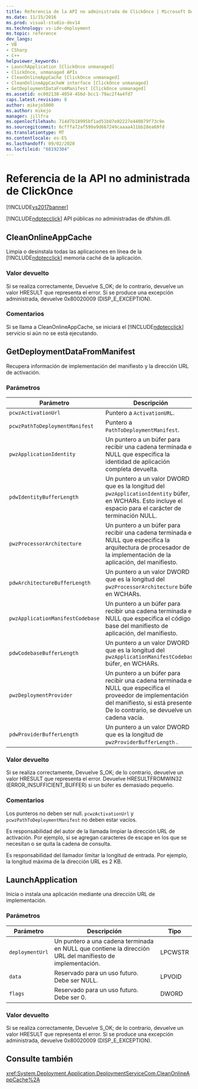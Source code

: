 ```yaml
---
title: Referencia de la API no administrada de ClickOnce | Microsoft Docs
ms.date: 11/15/2016
ms.prod: visual-studio-dev14
ms.technology: vs-ide-deployment
ms.topic: reference
dev_langs:
- VB
- CSharp
- C++
helpviewer_keywords:
- LaunchApplication [ClickOnce unmanaged]
- ClickOnce, unmanaged APIs
- CleanOnlineAppCache [ClickOnce unmanaged]
- CleanOnlineAppCacheW interface [ClickOnce unmanaged]
- GetDeploymentDataFromManifest [ClickOnce unmanaged]
ms.assetid: ec002138-4054-456d-bcc1-79ac2f4a4fd7
caps.latest.revision: 8
author: mikejo5000
ms.author: mikejo
manager: jillfra
ms.openlocfilehash: 714d7b18995bf1ad51b07e02227e440879f73c9e
ms.sourcegitcommit: 6cfffa72af599a9d667249caaaa411bb28ea69fd
ms.translationtype: MT
ms.contentlocale: es-ES
ms.lasthandoff: 09/02/2020
ms.locfileid: "68192304"
---
```

# <a name="clickonce-unmanaged-api-reference"></a>Referencia de la API no administrada de ClickOnce
[!INCLUDE[vs2017banner](../includes/vs2017banner.md)]

[!INCLUDE[ndptecclick](../includes/ndptecclick-md.md)] API públicas no administradas de dfshim.dll.  
  
## <a name="cleanonlineappcache"></a>CleanOnlineAppCache  
 Limpia o desinstala todas las aplicaciones en línea de la [!INCLUDE[ndptecclick](../includes/ndptecclick-md.md)] memoria caché de la aplicación.  
  
### <a name="return-value"></a>Valor devuelto  
 Si se realiza correctamente, Devuelve S_OK; de lo contrario, devuelve un valor HRESULT que representa el error. Si se produce una excepción administrada, devuelve 0x80020009 (DISP_E_EXCEPTION).  
  
### <a name="remarks"></a>Comentarios  
 Si se llama a CleanOnlineAppCache, se iniciará el [!INCLUDE[ndptecclick](../includes/ndptecclick-md.md)] servicio si aún no se está ejecutando.  
  
## <a name="getdeploymentdatafrommanifest"></a>GetDeploymentDataFromManifest  
 Recupera información de implementación del manifiesto y la dirección URL de activación.  
  
### <a name="parameters"></a>Parámetros  
  
|Parámetro|Descripción|Tipo|  
|---------------|-----------------|----------|  
|`pcwzActivationUrl`|Puntero a `ActivationURL`.|LPCWSTR|  
|`pcwzPathToDeploymentManifest`|Puntero a `PathToDeploymentManifest`.|LPCWSTR|  
|`pwzApplicationIdentity`|Un puntero a un búfer para recibir una cadena terminada en NULL que especifica la identidad de aplicación completa devuelta.|LPWSTR|  
|`pdwIdentityBufferLength`|Un puntero a un valor DWORD que es la longitud del `pwzApplicationIdentity` búfer, en WCHARs. Esto incluye el espacio para el carácter de terminación NULL.|LPDWORD|  
|`pwzProcessorArchitecture`|Un puntero a un búfer para recibir una cadena terminada en NULL que especifica la arquitectura de procesador de la implementación de la aplicación, del manifiesto.|LPWSTR|  
|`pdwArchitectureBufferLength`|Un puntero a un valor DWORD que es la longitud del `pwzProcessorArchitecture` búfer, en WCHARs.|LPDWORD|  
|`pwzApplicationManifestCodebase`|Un puntero a un búfer para recibir una cadena terminada en NULL que especifica el código base del manifiesto de aplicación, del manifiesto.|LPWSTR|  
|`pdwCodebaseBufferLength`|Un puntero a un valor DWORD que es la longitud del `pwzApplicationManifestCodebase` búfer, en WCHARs.|LPDWORD|  
|`pwzDeploymentProvider`|Un puntero a un búfer para recibir una cadena terminada en NULL que especifica el proveedor de implementación del manifiesto, si está presente. De lo contrario, se devuelve una cadena vacía.|LPWSTR|  
|`pdwProviderBufferLength`|Un puntero a un valor DWORD que es la longitud de `pwzProviderBufferLength` .|LPDWORD|  
  
### <a name="return-value"></a>Valor devuelto  
 Si se realiza correctamente, Devuelve S_OK; de lo contrario, devuelve un valor HRESULT que representa el error. Devuelve HRESULTFROMWIN32 (ERROR_INSUFFICIENT_BUFFER) si un búfer es demasiado pequeño.  
  
### <a name="remarks"></a>Comentarios  
 Los punteros no deben ser null. `pcwzActivationUrl` y `pcwzPathToDeploymentManifest` no deben estar vacíos.  
  
 Es responsabilidad del autor de la llamada limpiar la dirección URL de activación. Por ejemplo, si se agregan caracteres de escape en los que se necesitan o se quita la cadena de consulta.  
  
 Es responsabilidad del llamador limitar la longitud de entrada. Por ejemplo, la longitud máxima de la dirección URL es 2 KB.  
  
## <a name="launchapplication"></a>LaunchApplication  
 Inicia o instala una aplicación mediante una dirección URL de implementación.  
  
### <a name="parameters"></a>Parámetros  
  
|Parámetro|Descripción|Tipo|  
|---------------|-----------------|----------|  
|`deploymentUrl`|Un puntero a una cadena terminada en NULL que contiene la dirección URL del manifiesto de implementación.|LPCWSTR|  
|`data`|Reservado para un uso futuro. Debe ser NULL.|LPVOID|  
|`flags`|Reservado para un uso futuro. Debe ser 0.|DWORD|  
  
### <a name="return-value"></a>Valor devuelto  
 Si se realiza correctamente, Devuelve S_OK; de lo contrario, devuelve un valor HRESULT que representa el error. Si se produce una excepción administrada, devuelve 0x80020009 (DISP_E_EXCEPTION).  
  
## <a name="see-also"></a>Consulte también  
 <xref:System.Deployment.Application.DeploymentServiceCom.CleanOnlineAppCache%2A>
